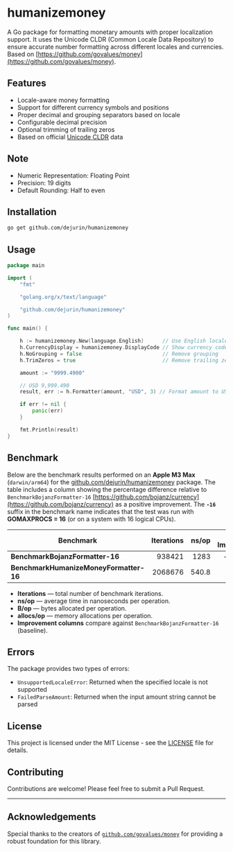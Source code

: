 # humanizemoney

A Go package for formatting monetary amounts with proper localization support. It uses the Unicode CLDR (Common Locale Data Repository) to ensure accurate number formatting across different locales and currencies. Based on [https://github.com/govalues/money](https://github.com/govalues/money).

## Features

- Locale-aware money formatting
- Support for different currency symbols and positions
- Proper decimal and grouping separators based on locale
- Configurable decimal precision
- Optional trimming of trailing zeros
- Based on official [Unicode CLDR](https://github.com/unicode-org/cldr-json/) data

## Note

- Numeric Representation: Floating Point
- Precision: 19 digits
- Default Rounding: Half to even

## Installation

```bash
go get github.com/dejurin/humanizemoney
```

## Usage

```go
package main

import (
	"fmt"

	"golang.org/x/text/language"

	"github.com/dejurin/humanizemoney"
)

func main() {

	h := humanizemoney.New(language.English)      // Use English locale
	h.CurrencyDisplay = humanizemoney.DisplayCode // Show currency code
	h.NoGrouping = false                          // Remove grouping
	h.TrimZeros = true                            // Remove trailing zeros (Trim returns an amount with trailing zeros removed up to the given scale.)

	amount := "9999.4900"

	// USD 9,999.490
	result, err := h.Formatter(amount, "USD", 3) // Format amount to USD with 3 decimal places

	if err != nil {
		panic(err)
	}

	fmt.Println(result)
}
```

## Benchmark

Below are the benchmark results performed on an **Apple M3 Max** (`darwin/arm64`) for the [github.com/dejurin/humanizemoney](https://github.com/dejurin/humanizemoney) package. The table includes a column showing the percentage difference relative to `BenchmarkBojanzFormatter-16` [https://github.com/bojanz/currency](https://github.com/bojanz/currency) as a positive improvement. The **`-16`** suffix in the benchmark name indicates that the test was run with **GOMAXPROCS = 16** (or on a system with 16 logical CPUs).

| Benchmark                              | Iterations | ns/op  | ns/op Improvement | B/op  | B/op Improvement | allocs/op | allocs/op Improvement |
|----------------------------------------|-----------:|-------:|------------------:|------:|-----------------:|----------:|----------------------:|
| **BenchmarkBojanzFormatter-16**        |    938421  | 1283   | – (baseline)      | 1856  | – (baseline)     | 28        | – (baseline)         |
| **BenchmarkHumanizeMoneyFormatter-16** |   2068676  | 540.8  | +57.84%           | 472   | +74.56%          | 15        | +46.43%              |

- **Iterations** — total number of benchmark iterations.
- **ns/op** — average time in nanoseconds per operation.
- **B/op** — bytes allocated per operation.
- **allocs/op** — memory allocations per operation.
- **Improvement columns** compare against `BenchmarkBojanzFormatter-16` (baseline).

## Errors

The package provides two types of errors:

- `UnsupportedLocaleError`: Returned when the specified locale is not supported
- `FailedParseAmount`: Returned when the input amount string cannot be parsed

## License

This project is licensed under the MIT License - see the [LICENSE](LICENSE) file for details.

## Contributing

Contributions are welcome! Please feel free to submit a Pull Request.

---

## Acknowledgements

Special thanks to the creators of [`github.com/govalues/money`](https://github.com/govalues/money) for providing a robust foundation for this library.
